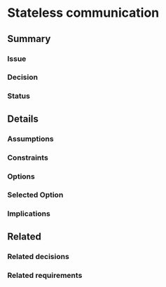 # Stateless communication

## Summary

### Issue

### Decision

### Status

## Details

### Assumptions

### Constraints

### Options

### Selected Option

### Implications

## Related

### Related decisions

### Related requirements
